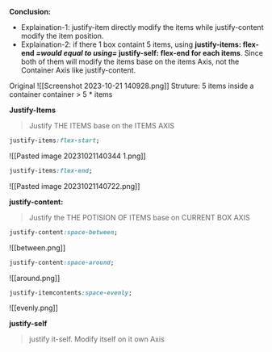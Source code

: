 **Conclusion:** 
+ Explaination-1:  justify-item directly modify the items while justify-content modify the item position.
+ Explaination-2: if there 1 box containt 5 items, 
	using **justify-items: flex-end *=would equal to using=*  justify-self: flex-end for each items**. Since both of them will modify the items base on the items Axis, not the Container Axis like justify-content.    

Original
![[Screenshot 2023-10-21 140928.png]]
Struture: 5 items inside a container
	container > 5 * items 

**Justify-Items**
> Justify THE ITEMS base on the ITEMS AXIS
```css
justify-items:flex-start;
```
![[Pasted image 20231021140344 1.png]]
```css
justify-items:flex-end;
```
![[Pasted image 20231021140722.png]]



**justify-content:** 
> Justify the THE POTISION OF ITEMS base on CURRENT BOX AXIS  
```css
justify-content:space-between;
```
![[between.png]]

```css
justify-content:space-around;
```
![[around.png]]

```css
justify-itemcontents:space-evenly;
```
![[evenly.png]]


**justify-self**
> justify it-self. Modify itself on it own Axis


